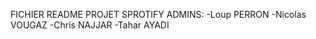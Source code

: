 FICHIER README
PROJET SPROTIFY
ADMINS:
  -Loup PERRON
  -Nicolas VOUGAZ
  -Chris NAJJAR
  -Tahar AYADI
